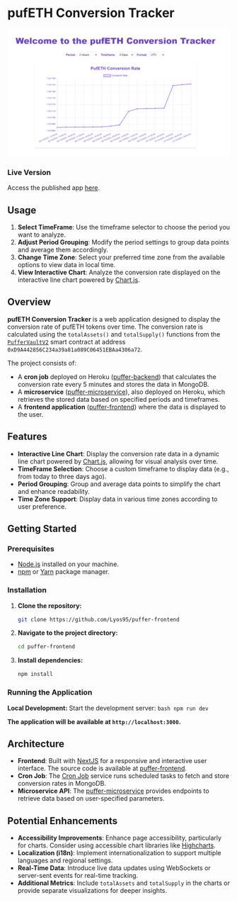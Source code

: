 # pufETH Conversion Tracker

![App Screenshot](assets/pufferApp.PNG)

### Live Version

Access the published app [here](https://puffer-frontend-42c632068ebb.herokuapp.com/).

## Usage

1. **Select TimeFrame**: Use the timeframe selector to choose the period you want to analyze.
2. **Adjust Period Grouping**: Modify the period settings to group data points and average them accordingly.
3. **Change Time Zone**: Select your preferred time zone from the available options to view data in local time.
4. **View Interactive Chart**: Analyze the conversion rate displayed on the interactive line chart powered by [Chart.js](https://www.chartjs.org/).


## Overview

**pufETH Conversion Tracker** is a web application designed to display the conversion rate of pufETH tokens over time. The conversion rate is calculated using the `totalAssets()` and `totalSupply()` functions from the [`PufferVaultV2`](https://etherscan.io/address/0xD9A442856C234a39a81a089C06451EBAa4306a72#code) smart contract at address `0xD9A442856C234a39a81a089C06451EBAa4306a72`.

The project consists of:

- A **cron job** deployed on Heroku ([puffer-backend](https://github.com/Lyos95/puffer-backend)) that calculates the conversion rate every 5 minutes and stores the data in MongoDB.
- A **microservice** ([puffer-microservice](https://github.com/Lyos95/puffer-microservice)), also deployed on Heroku, which retrieves the stored data based on specified periods and timeframes.
- A **frontend application** ([puffer-frontend](https://github.com/Lyos95/puffer-frontend)) where the data is displayed to the user.

## Features

- **Interactive Line Chart**: Display the conversion rate data in a dynamic line chart powered by [Chart.js](https://www.chartjs.org/), allowing for visual analysis over time.
- **TimeFrame Selection**: Choose a custom timeframe to display data (e.g., from today to three days ago).
- **Period Grouping**: Group and average data points to simplify the chart and enhance readability.
- **Time Zone Support**: Display data in various time zones according to user preference.

## Getting Started

### Prerequisites

- [Node.js](https://nodejs.org/) installed on your machine.
- [npm](https://www.npmjs.com/) or [Yarn](https://yarnpkg.com/) package manager.

### Installation

1. **Clone the repository:**

    ```bash
    git clone https://github.com/Lyos95/puffer-frontend
    ```
2. **Navigate to the project directory:**
    ```bash
    cd puffer-frontend
    ```
3. **Install dependencies:**
    ```bash
    npm install
    ```

### Running the Application
**Local Development:**
Start the development server:
    ```bash
    npm run dev
    ```

**The application will be available at `http://localhost:3000`.**


## Architecture

- **Frontend**: Built with [NextJS](https://nextjs.org/) for a responsive and interactive user interface. The source code is available at [puffer-frontend](https://github.com/Lyos95/puffer-frontend).
- **Cron Job**: The [Cron Job](https://github.com/Lyos95/puffer-backend) service runs scheduled tasks to fetch and store conversion rates in MongoDB.
- **Microservice API**: The [puffer-microservice](https://github.com/Lyos95/puffer-microservice) provides endpoints to retrieve data based on user-specified parameters.

## Potential Enhancements

- **Accessibility Improvements**: Enhance page accessibility, particularly for charts. Consider using accessible chart libraries like [Highcharts](https://www.highcharts.com/).
- **Localization (i18n)**: Implement internationalization to support multiple languages and regional settings.
- **Real-Time Data**: Introduce live data updates using WebSockets or server-sent events for real-time tracking.
- **Additional Metrics**: Include `totalAssets` and `totalSupply` in the charts or provide separate visualizations for deeper insights.